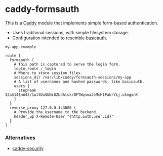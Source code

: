 # caddy-formsauth

This is a [Caddy] module that implements simple form-based authentication.

[Caddy]: https://caddyserver.com/

- Uses traditional sessions, with simple filesystem storage.
- Configuration intended to resemble [basicauth].

[basicauth]: https://caddyserver.com/docs/caddyfile/directives/basicauth

```
my-app.example

route {
  formsauth {
    # This path is captured to serve the login form.
    login_route /_login
    # Where to store session files.
    sessions_dir /var/lib/caddy/formsauth-sessions/my-app
    # A list of usernames and hashed passwords, like basicauth.
    users {
      stephank $2a$14$nA45/1wl4DoSUNi8ZbdAluk/OFTWqnnaJbMcH1PabrYLj.otmgsnK
    }
  }
  reverse_proxy 127.0.0.1:3000 {
    # Provide the username to the backend.
    header_up X-Remote-User "{http.auth.user.id}"
  }
}
```

### Alternatives

- [caddy-security](https://github.com/greenpau/caddy-security)
